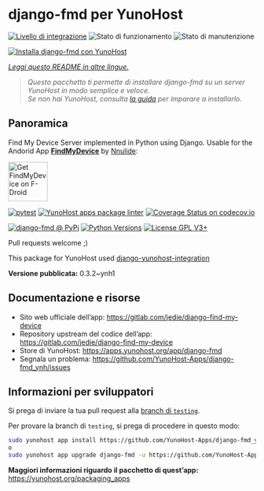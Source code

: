<!--
N.B.: Questo README è stato automaticamente generato da <https://github.com/YunoHost/apps/tree/master/tools/readme_generator>
NON DEVE essere modificato manualmente.
-->

# django-fmd per YunoHost

[![Livello di integrazione](https://dash.yunohost.org/integration/django-fmd.svg)](https://dash.yunohost.org/appci/app/django-fmd) ![Stato di funzionamento](https://ci-apps.yunohost.org/ci/badges/django-fmd.status.svg) ![Stato di manutenzione](https://ci-apps.yunohost.org/ci/badges/django-fmd.maintain.svg)

[![Installa django-fmd con YunoHost](https://install-app.yunohost.org/install-with-yunohost.svg)](https://install-app.yunohost.org/?app=django-fmd)

*[Leggi questo README in altre lingue.](./ALL_README.md)*

> *Questo pacchetto ti permette di installare django-fmd su un server YunoHost in modo semplice e veloce.*  
> *Se non hai YunoHost, consulta [la guida](https://yunohost.org/install) per imparare a installarlo.*

## Panoramica

Find My Device Server implemented in Python using Django.
Usable for the Andorid App [**FindMyDevice**](https://gitlab.com/Nulide/findmydevice/) by [Nnulide](https://nulide.de/):

[<img src="https://fdroid.gitlab.io/artwork/badge/get-it-on.png" alt="Get FindMyDevice on F-Droid" height="80">](https://f-droid.org/packages/de.nulide.findmydevice/)

[![pytest](https://github.com/YunoHost-Apps/django-fmd_ynh/actions/workflows/pytest.yml/badge.svg?branch=master)](https://github.com/YunoHost-Apps/django-fmd_ynh/actions/workflows/pytest.yml) [![YunoHost apps package linter](https://github.com/YunoHost-Apps/django-fmd_ynh/actions/workflows/package_linter.yml/badge.svg)](https://github.com/YunoHost-Apps/django-fmd_ynh/actions/workflows/package_linter.yml) [![Coverage Status on codecov.io](https://codecov.io/gh/YunoHost-Apps/django-fmd_ynh/branch/master/graph/badge.svg)](https://codecov.io/gh/YunoHost-Apps/django-fmd_ynh)

[![django-fmd @ PyPi](https://img.shields.io/pypi/v/django-fmd?label=django-fmd%20%40%20PyPi)](https://pypi.org/project/django-fmd/)
[![Python Versions](https://img.shields.io/pypi/pyversions/django-fmd)](https://gitlab.com/jedie/django-find-my-device/-/blob/main/pyproject.toml)
[![License GPL V3+](https://img.shields.io/pypi/l/django-fmd)](https://gitlab.com/jedie/django-find-my-device/-/blob/main/LICENSE)

Pull requests welcome ;)

This package for YunoHost used [django-yunohost-integration](https://github.com/YunoHost-Apps/django_yunohost_integration)


**Versione pubblicata:** 0.3.2~ynh1
## Documentazione e risorse

- Sito web ufficiale dell’app: <https://gitlab.com/jedie/django-find-my-device>
- Repository upstream del codice dell’app: <https://gitlab.com/jedie/django-find-my-device>
- Store di YunoHost: <https://apps.yunohost.org/app/django-fmd>
- Segnala un problema: <https://github.com/YunoHost-Apps/django-fmd_ynh/issues>

## Informazioni per sviluppatori

Si prega di inviare la tua pull request alla [branch di `testing`](https://github.com/YunoHost-Apps/django-fmd_ynh/tree/testing).

Per provare la branch di `testing`, si prega di procedere in questo modo:

```bash
sudo yunohost app install https://github.com/YunoHost-Apps/django-fmd_ynh/tree/testing --debug
o
sudo yunohost app upgrade django-fmd -u https://github.com/YunoHost-Apps/django-fmd_ynh/tree/testing --debug
```

**Maggiori informazioni riguardo il pacchetto di quest’app:** <https://yunohost.org/packaging_apps>
